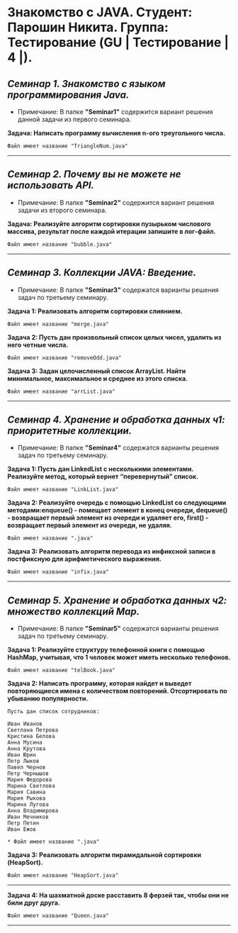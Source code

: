 # Знакомство с JAVA. Студент: Парошин Никита. Группа: Тестирование (GU | Тестирование | 4 |).

## *Семинар 1. Знакомство с языком программирования Java.*

* Примечание: В папке __"Seminar1"__ содержится вариант решения данной задачи из первого семинара.

__Задача: Написать программу вычисления n-ого треугольного числа.__
    
    Файл имеет название "TriangleNum.java"
---

## *Семинар 2. Почему вы не можете не использовать API.*

* Примечание: В папке __"Seminar2"__ содержится вариант решения задачи из второго семинара.

__Задача: Реализуйте алгоритм сортировки пузырьком числового массива, результат после каждой итерации запишите в лог-файл.__
    
    Файл имеет название "bubble.java"
---

## *Семинар 3. Коллекции JAVA: Введение.*

* Примечание: В папке __"Seminar3"__ содержатся варианты решения задач по третьему семинару.

__Задача 1: Реализовать алгоритм сортировки слиянием.__

    Файл имеет название "merge.java"

__Задача 2: Пусть дан произвольный список целых чисел, удалить из него четные числа.__

    Файл имеет название "removeOdd.java"

__Задача 3: Задан целочисленный список ArrayList. Найти минимальное, максимальное и среднее из этого списка.__

    Файл имеет название "arrList.java"
---

## *Семинар 4. Хранение и обработка данных ч1: приоритетные коллекции.*

* Примечание: В папке __"Seminar4"__ содержатся варианты решения задач по третьему семинару.

__Задача 1: Пусть дан LinkedList с несколькими элементами. Реализуйте метод, который вернет “перевернутый” список.__

    Файл имеет название "LinkList.java"

__Задача 2: Реализуйте очередь с помощью LinkedList со следующими методами:enqueue() - помещает элемент в конец очереди, dequeue() - возвращает первый элемент из очереди и удаляет его, first() - возвращает первый элемент из очереди, не удаляя.__

    Файл имеет название ".java"

__Задача 3: Реализовать алгоритм перевода из инфиксной записи в постфиксную для арифметического выражения.__

    Файл имеет название "infix.java"
---

## *Семинар 5. Хранение и обработка данных ч2: множество коллекций Map.*

* Примечание: В папке __"Seminar5"__ содержатся варианты решения задач по третьему семинару.

__Задача 1: Реализуйте структуру телефонной книги с помощью HashMap, учитывая, что 1 человек может иметь несколько телефонов.__

    Файл имеет название "telBook.java"

__Задача 2: Написать программу, которая найдет и выведет повторяющиеся имена с количеством повторений. Отсортировать по убыванию популярности.__

    Пусть дан список сотрудников:

    Иван Иванов
    Светлана Петрова
    Кристина Белова
    Анна Мусина
    Анна Крутова
    Иван Юрин
    Петр Лыков
    Павел Чернов
    Петр Чернышов
    Мария Федорова
    Марина Светлова
    Мария Савина
    Мария Рыкова
    Марина Лугова
    Анна Владимирова
    Иван Мечников
    Петр Петин
    Иван Ежов

    * Файл имеет название ".java"

__Задача 3: Реализовать алгоритм пирамидальной сортировки (HeapSort).__

    Файл имеет название "HeapSort.java"
---

__Задача 4: На шахматной доске расставить 8 ферзей так, чтобы они не били друг друга.__

    Файл имеет название "Queen.java"
---
